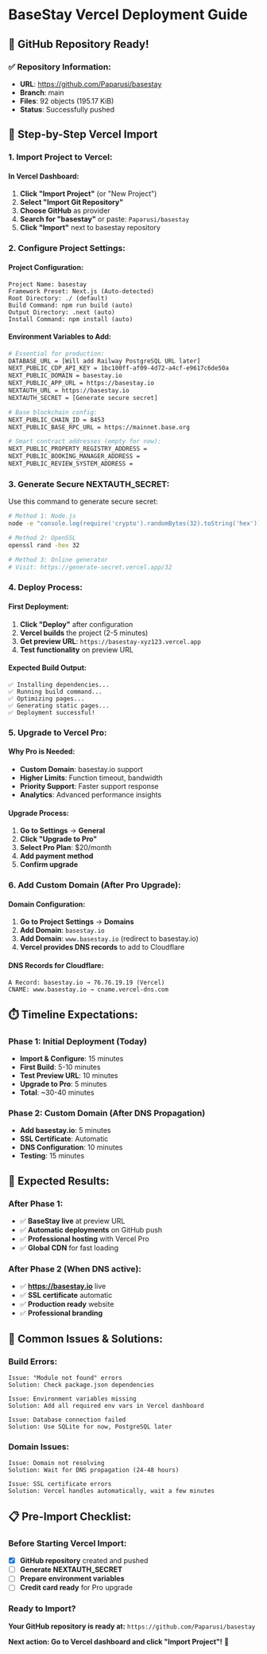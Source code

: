 # BaseStay Vercel Deployment Guide

## 🎉 **GitHub Repository Ready!**

### **✅ Repository Information:**
- **URL**: https://github.com/Paparusi/basestay
- **Branch**: main
- **Files**: 92 objects (195.17 KiB)
- **Status**: Successfully pushed

## 🚀 **Step-by-Step Vercel Import**

### **1. Import Project to Vercel:**

#### **In Vercel Dashboard:**
1. **Click "Import Project"** (or "New Project")
2. **Select "Import Git Repository"**
3. **Choose GitHub** as provider
4. **Search for "basestay"** or paste: `Paparusi/basestay`
5. **Click "Import"** next to basestay repository

### **2. Configure Project Settings:**

#### **Project Configuration:**
```
Project Name: basestay
Framework Preset: Next.js (Auto-detected)
Root Directory: ./ (default)
Build Command: npm run build (auto)
Output Directory: .next (auto)
Install Command: npm install (auto)
```

#### **Environment Variables to Add:**
```bash
# Essential for production:
DATABASE_URL = [Will add Railway PostgreSQL URL later]
NEXT_PUBLIC_CDP_API_KEY = 1bc100ff-af09-4d72-a4cf-e9617c6de50a
NEXT_PUBLIC_DOMAIN = basestay.io
NEXT_PUBLIC_APP_URL = https://basestay.io
NEXTAUTH_URL = https://basestay.io
NEXTAUTH_SECRET = [Generate secure secret]

# Base blockchain config:
NEXT_PUBLIC_CHAIN_ID = 8453
NEXT_PUBLIC_BASE_RPC_URL = https://mainnet.base.org

# Smart contract addresses (empty for now):
NEXT_PUBLIC_PROPERTY_REGISTRY_ADDRESS = 
NEXT_PUBLIC_BOOKING_MANAGER_ADDRESS = 
NEXT_PUBLIC_REVIEW_SYSTEM_ADDRESS = 
```

### **3. Generate Secure NEXTAUTH_SECRET:**

Use this command to generate secure secret:
```bash
# Method 1: Node.js
node -e "console.log(require('crypto').randomBytes(32).toString('hex'))"

# Method 2: OpenSSL
openssl rand -hex 32

# Method 3: Online generator
# Visit: https://generate-secret.vercel.app/32
```

### **4. Deploy Process:**

#### **First Deployment:**
1. **Click "Deploy"** after configuration
2. **Vercel builds** the project (2-5 minutes)
3. **Get preview URL**: `https://basestay-xyz123.vercel.app`
4. **Test functionality** on preview URL

#### **Expected Build Output:**
```
✅ Installing dependencies...
✅ Running build command...
✅ Optimizing pages...
✅ Generating static pages...
✅ Deployment successful!
```

### **5. Upgrade to Vercel Pro:**

#### **Why Pro is Needed:**
- **Custom Domain**: basestay.io support
- **Higher Limits**: Function timeout, bandwidth
- **Priority Support**: Faster support response
- **Analytics**: Advanced performance insights

#### **Upgrade Process:**
1. **Go to Settings** → **General**
2. **Click "Upgrade to Pro"**
3. **Select Pro Plan**: $20/month
4. **Add payment method**
5. **Confirm upgrade**

### **6. Add Custom Domain (After Pro Upgrade):**

#### **Domain Configuration:**
1. **Go to Project Settings** → **Domains**
2. **Add Domain**: `basestay.io`
3. **Add Domain**: `www.basestay.io` (redirect to basestay.io)
4. **Vercel provides DNS records** to add to Cloudflare

#### **DNS Records for Cloudflare:**
```
A Record: basestay.io → 76.76.19.19 (Vercel)
CNAME: www.basestay.io → cname.vercel-dns.com
```

## ⏱️ **Timeline Expectations:**

### **Phase 1: Initial Deployment (Today)**
- **Import & Configure**: 15 minutes
- **First Build**: 5-10 minutes  
- **Test Preview URL**: 10 minutes
- **Upgrade to Pro**: 5 minutes
- **Total**: ~30-40 minutes

### **Phase 2: Custom Domain (After DNS Propagation)**
- **Add basestay.io**: 5 minutes
- **SSL Certificate**: Automatic
- **DNS Configuration**: 10 minutes
- **Testing**: 15 minutes

## 🎯 **Expected Results:**

### **After Phase 1:**
- ✅ **BaseStay live** at preview URL
- ✅ **Automatic deployments** on GitHub push
- ✅ **Professional hosting** with Vercel Pro
- ✅ **Global CDN** for fast loading

### **After Phase 2 (When DNS active):**
- ✅ **https://basestay.io** live
- ✅ **SSL certificate** automatic
- ✅ **Production ready** website
- ✅ **Professional branding**

## 🚨 **Common Issues & Solutions:**

### **Build Errors:**
```
Issue: "Module not found" errors
Solution: Check package.json dependencies

Issue: Environment variables missing  
Solution: Add all required env vars in Vercel dashboard

Issue: Database connection failed
Solution: Use SQLite for now, PostgreSQL later
```

### **Domain Issues:**
```
Issue: Domain not resolving
Solution: Wait for DNS propagation (24-48 hours)

Issue: SSL certificate errors
Solution: Vercel handles automatically, wait a few minutes
```

## 📋 **Pre-Import Checklist:**

### **Before Starting Vercel Import:**
- [x] **GitHub repository** created and pushed
- [ ] **Generate NEXTAUTH_SECRET**
- [ ] **Prepare environment variables**
- [ ] **Credit card ready** for Pro upgrade

### **Ready to Import?**

**Your GitHub repository is ready at:**
`https://github.com/Paparusi/basestay`

**Next action: Go to Vercel dashboard and click "Import Project"!** 🚀
